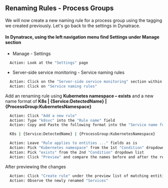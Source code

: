 ## Renaming Rules - Process Groups

We will now create a new naming rule for a process group using the tagging we created previously. Let's go back to the settings in Dynatrace.

#### In Dynatrace, using the left navigation menu find Settings under Manage section

- Manage  - Settings

 ```bash
   Action: Look at the "Settings" page
   ```

- Server-side service monitoring - Service naming rules

 ```bash
   Action: Click on the "Server-side service monitoring" section within the light gray settings menu
   Action: Click on "Service naming rules"
   ```

Add an renaming rule using **Kubernetes namespace – exists** and a new name format of **K8s | {Service:DetectedName} | {ProcessGroup:KubernetesNamespace}​​**

 ```bash
   Action: Click "Add a new rule"
   Action: Type "k8svc" into the "Rule name" field
   Action: Copy and Paste the following format into the "Service name format" field

   K8s | {Service:DetectedName} | {ProcessGroup:KubernetesNamespace}​

   Action: Leave "Rule applies to entities ..." fields as is
   Action: Pick "Kubernetes namespace" from the 1st "Condition" dropdown list
   Action: Pick "exists" from the 2nd "Condition" dropdown list
   Action: Click "Preview" and compare the names before and after the renaming rule is applied
   ```

After previewing the changes

 ```bash
   Action: Click "Create rule" under the preview list of matching entities
   Action: Observe the newly renamed "Services"
   ```
